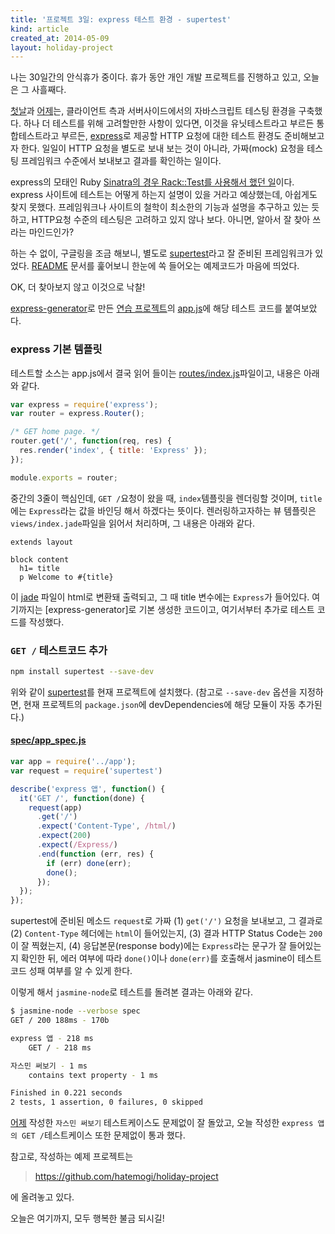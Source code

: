 ```yaml
---
title: '프로젝트 3일: express 테스트 환경 - supertest'
kind: article
created_at: 2014-05-09
layout: holiday-project
---
```


나는 30일간의 안식휴가 중이다. 휴가 동안 개인 개발 프로젝트를 진행하고 있고, 오늘은 그 사흘째다. 

[첫날]과 [어제]는, 클라이언트 측과 서버사이드에서의 자바스크립트 테스팅 환경을 구축했다. 하나 더 테스트를 위해 고려할만한 사항이 있다면, 이것을 유닛테스트라고 부르든 통합테스트라고 부르든, [express]로 제공할 HTTP 요청에 대한 테스트 환경도 준비해보고자 한다. 일일이 HTTP 요청을 별도로 보내 보는 것이 아니라, 가짜(mock) 요청을 테스팅 프레임워크 수준에서 보내보고 결과를 확인하는 일이다. 

express의 모태인 Ruby [Sinatra의 경우 Rack::Test를 사용해서 했던 일](http://www.sinatrarb.com/testing.html)이다. express 사이트에 테스트는 어떻게 하는지 설명이 있을 거라고 예상했는데, 아쉽게도 찾지 못했다. 프레임워크나 사이트의 철학이 최소한의 기능과 설명을 추구하고 있는 듯하고, HTTP요청 수준의 테스팅은 고려하고 있지 않나 보다. 아니면, 알아서 잘 찾아 쓰라는 마인드인가? 

하는 수 없이, 구글링을 조금 해보니, 별도로 [supertest]라고 잘 준비된 프레임워크가 있었다. [README](https://github.com/visionmedia/supertest#readme) 문서를 훑어보니 한눈에 쏙 들어오는 예제코드가 마음에 띄었다. 

OK, 더 찾아보지 않고 이것으로 낙찰!

[express-generator](https://github.com/expressjs/generator)로 만든 [연습 프로젝트](https://github.com/hatemogi/karma-practice)의 [app.js](https://github.com/hatemogi/karma-practice/blob/master/app.js)에 해당 테스트 코드를 붙여보았다. 


### express 기본 템플릿 

테스트할 소스는 app.js에서 결국 읽어 들이는 [routes/index.js](https://github.com/hatemogi/karma-practice/blob/master/routes/index.js)파일이고, 내용은 아래와 같다.

```javascript
var express = require('express');
var router = express.Router();

/* GET home page. */
router.get('/', function(req, res) {
  res.render('index', { title: 'Express' });
});

module.exports = router;
```

중간의 3줄이 핵심인데, ```GET /```요청이 왔을 때, ```index```템플릿을 렌더링할 것이며, ```title```에는 ```Express```라는 값을 바인딩 해서 하겠다는 뜻이다. 렌러링하고자하는 뷰 템플릿은 ```views/index.jade```파일을 읽어서 처리하며, 그 내용은 아래와 같다.

```jade
extends layout

block content
  h1= title
  p Welcome to #{title}
```

이 [jade] 파일이 html로 변환돼 출력되고, 그 때 title 변수에는 ```Express```가 들어있다. 여기까지는 [express-generator]로 기본 생성한 코드이고, 여기서부터 추가로 테스트 코드를 작성했다.

### ```GET /``` 테스트코드 추가

```bash
npm install supertest --save-dev
```

위와 같이 [supertest]를 현재 프로젝트에 설치했다. (참고로 ```--save-dev``` 옵션을 지정하면, 현재 프로젝트의 ```package.json```에 devDependencies에 해당 모듈이 자동 추가된다.)

#### [spec/app_spec.js](https://github.com/hatemogi/karma-practice/blob/master/spec/app_spec.js)

```javascript
var app = require('../app');
var request = require('supertest')

describe('express 앱', function() {
  it('GET /', function(done) {
    request(app)
      .get('/')
      .expect('Content-Type', /html/)
      .expect(200)
      .expect(/Express/)
      .end(function (err, res) {
        if (err) done(err);
        done();
      });
  });
});
```

supertest에 준비된 메소드 ```request```로 가짜 (1) ```get('/')``` 요청을 보내보고, 그 결과로 (2) ```Content-Type``` 헤더에는 ```html```이 들어있는지, (3) 결과 HTTP Status Code는 ```200```이 잘 찍혔는지, (4) 응답본문(response body)에는 ```Express```라는 문구가 잘 들어있는지 확인한 뒤, 에러 여부에 따라 ```done()```이나 ```done(err)```를 호출해서 jasmine이 테스트코드 성패 여부를 알 수 있게 한다. 

이렇게 해서 ```jasmine-node```로 테스트를 돌려본 결과는 아래와 같다.

```bash
$ jasmine-node --verbose spec
GET / 200 188ms - 170b

express 앱 - 218 ms
    GET / - 218 ms

자스민 써보기 - 1 ms
    contains text property - 1 ms

Finished in 0.221 seconds
2 tests, 1 assertion, 0 failures, 0 skipped
```

[어제] 작성한 ```자스민 써보기``` 테스트케이스도 문제없이 잘 돌았고, 오늘 작성한 ```express 앱의 GET /```테스트케이스 또한 문제없이 통과 했다. 

참고로, 작성하는 예제 프로젝트는

> <https://github.com/hatemogi/holiday-project>

에 올려놓고 있다. 

오늘은 여기까지, 모두 행복한 불금 되시길!

[첫날]: /holiday-project-day-01/
[어제]: /holiday-project-day-02/
[supertest]: https://github.com/visionmedia/supertest
[Karma]: http://karma-runner.github.io/
[Jasmine]: http://jasmine.github.io/
[express]: http://expressjs.com/
[mocha]: http://visionmedia.github.io/mocha/
[vows]: http://vowsjs.org/
[expresso]: http://visionmedia.github.io/expresso/
[should.js]: https://github.com/visionmedia/should.js
[nodeunit]: https://github.com/caolan/nodeunit
[jasmine-node]: https://github.com/mhevery/jasmine-node
[jade]: http://jade-lang.com/